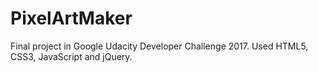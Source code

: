 # PixelArtMaker
Final project in Google Udacity Developer Challenge 2017.
Used HTML5, CSS3, JavaScript and jQuery.
